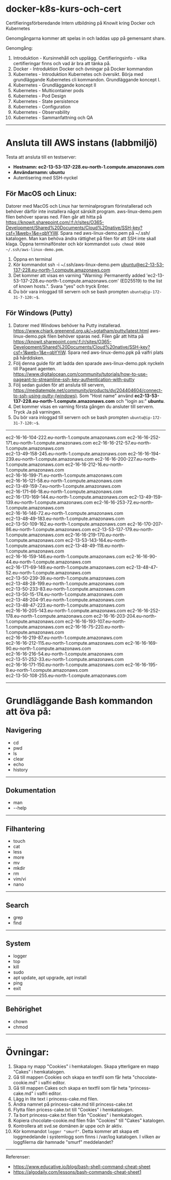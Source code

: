 # docker-k8s-kurs-och-cert
Certifieringsförberedande Intern utbildning på Knowit kring Docker och Kubernetes

Genomgångarna kommer att spelas in och laddas upp på gemensamt share.

Genomgång:
1. Introduktion - Kursinnehåll och upplägg. Certifieringsinfo - vilka certifieringar finns och vad är bra att tänka på.
2. Docker - Introduktion Docker och övningar på Docker kommandon
3. Kubernetes - Introduktion Kubernetes och översikt. Börja med grundläggande Kubernetes cli kommandon. Grundläggande koncept I.
4. Kubernetes - Grundläggande koncept II
5. Kubernetes - Multicontainer pods
6. Kubernetes - Pod Design
7. Kubernetes - State persistence
8. Kubernetes - Configuration
9. Kubernetes - Observability
10. Kubernetes - Sammanfattning och QA

---

# Ansluta till AWS instans (labbmiljö)

Testa att ansluta till en testserver:

- **Hostnamn: ec2-13-53-137-228.eu-north-1.compute.amazonaws.com**
- **Användarnamn: ubuntu**
- Autentisering med SSH-nyckel

## För MacOS och Linux:
Datorer med MacOS och Linux har terminalprogram förinstallerad och behöver därför inte installera något särskilt program.
aws-linux-demo.pem filen behöver sparas ned. Filen går att hitta på https://knowit.sharepoint.com/:f:/r/sites/O365-Development/Shared%20Documents/Cloud%20native/SSH-key?csf=1&web=1&e=qbYYiW. Spara ned aws-linux-demo.pem på ~/.ssh/ katalogen. Man kan behöva ändra rättighet på filen för att SSH inte skall klaga. Öppna terminalfönster och kör kommandot `sudo chmod 0600 ~/.ssh/aws-linux-demo.pem`.

1. Öppna en terminal
2. Kör kommandot ssh -i ~/.ssh/aws-linux-demo.pem ubuntu@ec2-13-53-137-228.eu-north-1.compute.amazonaws.com
3. Det kommer att visas en varning "Warning: Permanently added 'ec2-13-53-137-228.eu-north-1.compute.amazonaws.com' (ED25519) to the list of known hosts.". Svara "yes" och tryck Enter.
4. Du bör vara inloggad till servern och se bash prompten `ubuntu@ip-172-31-7-120:~$`.

## För Windows (Putty)

1. Datorer med Windows behöver ha Putty installerad. https://www.chiark.greenend.org.uk/~sgtatham/putty/latest.html
aws-linux-demo.ppk filen behöver sparas ned. Filen går att hitta på https://knowit.sharepoint.com/:f:/r/sites/O365-Development/Shared%20Documents/Cloud%20native/SSH-key?csf=1&web=1&e=qbYYiW. Spara ned aws-linux-demo.ppk på valfri plats på hårddisken.
2. Följ denna guide för att ladda den sparade aws-linux-demo.ppk nyckeln till Pageant agenten. https://www.digitalocean.com/community/tutorials/how-to-use-pageant-to-streamline-ssh-key-authentication-with-putty
3. Följ sedan guiden för att ansluta till servern, https://mediatemple.net/community/products/dv/204404604/connect-to-ssh-using-putty-(windows). Som "Host name" använd **ec2-13-53-137-228.eu-north-1.compute.amazonaws.com** och "login as:" **ubuntu**.
4. Det kommer visas en varning första gången du ansluter till servern. Tryck Ja på varningen.
5. Du bör vara inloggad till servern och se bash prompten `ubuntu@ip-172-31-7-120:~$`.

---

ec2-16-16-104-222.eu-north-1.compute.amazonaws.com
ec2-16-16-252-171.eu-north-1.compute.amazonaws.com
ec2-16-16-212-57.eu-north-1.compute.amazonaws.com  
ec2-13-49-158-245.eu-north-1.compute.amazonaws.com
ec2-16-16-194-239.eu-north-1.compute.amazonaws.com
ec2-16-16-200-227.eu-north-1.compute.amazonaws.com
ec2-16-16-212-16.eu-north-1.compute.amazonaws.com  
ec2-16-16-199-71.eu-north-1.compute.amazonaws.com  
ec2-16-16-121-58.eu-north-1.compute.amazonaws.com  
ec2-13-49-159-7.eu-north-1.compute.amazonaws.com   
ec2-16-171-66-18.eu-north-1.compute.amazonaws.com  
ec2-16-170-169-144.eu-north-1.compute.amazonaws.com
ec2-13-49-159-139.eu-north-1.compute.amazonaws.com
ec2-16-16-253-72.eu-north-1.compute.amazonaws.com  
ec2-16-16-146-72.eu-north-1.compute.amazonaws.com  
ec2-13-48-49-183.eu-north-1.compute.amazonaws.com  
ec2-13-50-109-162.eu-north-1.compute.amazonaws.com
ec2-16-170-207-86.eu-north-1.compute.amazonaws.com
ec2-13-53-137-179.eu-north-1.compute.amazonaws.com
ec2-16-16-219-170.eu-north-1.compute.amazonaws.com
ec2-13-53-143-164.eu-north-1.compute.amazonaws.com
ec2-13-48-49-118.eu-north-1.compute.amazonaws.com  
ec2-16-16-159-146.eu-north-1.compute.amazonaws.com
ec2-16-16-90-44.eu-north-1.compute.amazonaws.com   
ec2-16-171-69-149.eu-north-1.compute.amazonaws.com
ec2-13-48-47-52.eu-north-1.compute.amazonaws.com   
ec2-13-50-239-39.eu-north-1.compute.amazonaws.com  
ec2-13-48-28-199.eu-north-1.compute.amazonaws.com  
ec2-13-50-233-83.eu-north-1.compute.amazonaws.com  
ec2-13-50-15-174.eu-north-1.compute.amazonaws.com  
ec2-13-48-204-91.eu-north-1.compute.amazonaws.com  
ec2-13-48-47-223.eu-north-1.compute.amazonaws.com  
ec2-16-16-205-143.eu-north-1.compute.amazonaws.com
ec2-16-16-252-178.eu-north-1.compute.amazonaws.com
ec2-16-16-203-204.eu-north-1.compute.amazonaws.com
ec2-16-16-193-107.eu-north-1.compute.amazonaws.com
ec2-16-16-75-220.eu-north-1.compute.amazonaws.com  
ec2-16-16-219-87.eu-north-1.compute.amazonaws.com  
ec2-16-16-212-115.eu-north-1.compute.amazonaws.com
ec2-16-16-169-90.eu-north-1.compute.amazonaws.com  
ec2-16-16-216-54.eu-north-1.compute.amazonaws.com  
ec2-13-51-252-33.eu-north-1.compute.amazonaws.com  
ec2-16-16-171-150.eu-north-1.compute.amazonaws.com
ec2-16-16-195-9.eu-north-1.compute.amazonaws.com   
ec2-13-50-108-255.eu-north-1.compute.amazonaws.com

___
# Grundläggande Bash kommandon att öva på:

## Navigering
- cd
- pwd
- ls
- clear
- echo
- history

---

## Dokumentation
- man
- --help

---

## Filhantering
- touch
- cat
- less
- more
- mv
- mkdir
- rm
- vim/vi
- nano

---

## Search
- grep
- find

---

## System
- logger
- top
- kill
- sudo
- apt update, apt upgrade, apt install
- ping
- exit

---

## Behörighet
- chown
- chmod

---

# Övningar:
1. Skapa ny mapp "Cookies" i hemkatalogen. Skapa ytterligare en mapp "Cakes" i hemkatalogen.
2. Gå till mappen Cookies och skapa en textfil som får heta "chocolate-cookie.md" i valfri editor. 
3. Gå till mappen Cakes och skapa en textfil som får heta "princess-cake.md" i valfri editor.
4. Lägg in lite text i princess-cake.md filen.
5. Ändra namnet på princess-cake.md till princess-cake.txt
6. Flytta filen pricess-cake.txt till "Cookies" i hemkatalogen.
7. Ta bort princess-cake.txt filen från "Cookies" i hemkatalogen.
8. Kopiera chocolate-cookie.md filen från "Cookies" till "Cakes" katalogen.
9. Kontrollera att svd.se domänen är uppe och är aktiv.
10. Kör kommandot `logger "smurf"`. Detta kommer att skapa ett loggmedelande i systemlogg som finns i /var/log katalogen. I vilken av loggfilerna där hamnade "smurf" meddelandet? 

---

Referenser:
- https://www.educative.io/blog/bash-shell-command-cheat-sheet
- https://algodaily.com/lessons/bash-commands-cheat-sheet1
